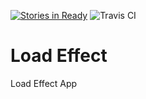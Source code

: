 [![Stories in Ready](https://badge.waffle.io/QuattroSquadra/LoadTestingApp.png?label=ready&title=Ready)](https://waffle.io/QuattroSquadra/LoadTestingApp)  ![Travis CI](https://travis-ci.org/Auklets/LoadTestingApp.svg?branch=master)
# Load Effect
Load Effect App
